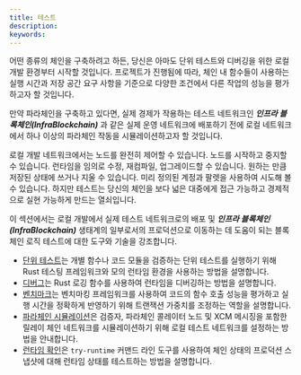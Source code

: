 ```yaml
---
title: 테스트
description:
keywords:
---
```


어떤 종류의 체인을 구축하려고 하든, 당신은 아마도 단위 테스트와 디버깅을 위한 로컬 개발 환경부터 시작할 것입니다.
프로젝트가 진행됨에 따라, 체인 내 함수들이 사용하는 실행 시간과 저장 공간 요구 사항을 기준으로 다양한 조건에서 다른 작업의 성능을 평가하고자 할 것입니다.

만약 파라체인을 구축하고 있다면, 실제 경제가 작용하는 테스트 네트워크인 ***인프라 블록체인(InfraBlockchain)*** 과 같은 실제 운영 네트워크에 배포하기 전에 로컬 네트워크에서 하나 이상의 파라체인 작동을 시뮬레이션하고자 할 것입니다.

로컬 개발 네트워크에서는 노드를 완전히 제어할 수 있습니다.
노드를 시작하고 중지할 수 있습니다.
런타임을 임의로 수정, 재컴파일, 업그레이드할 수 있습니다.
원하는 만큼 저장된 상태에 쓰거나 지울 수 있습니다.
미리 정의된 계정과 팔렛을 사용하여 시도해 볼 수 있습니다.
하지만 테스트는 당신의 체인을 보다 넓은 대중에게 접근 가능하고 경제적으로 실현 가능하게 만드는 열쇠입니다.

이 섹션에서는 로컬 개발에서 실제 테스트 네트워크로의 배포 및 ***인프라 블록체인(InfraBlockchain)*** 생태계의 일부로서의 프로덕션으로 이동하는 데 도움이 되는 블록체인 로직 테스트에 대한 도구와 기술을 강조합니다.

- [단위 테스트](./unit-testing.ko.md)는 개별 함수나 코드 모듈을 검증하는 단위 테스트를 실행하기 위해 Rust 테스팅 프레임워크와 모의 런타임 환경을 사용하는 방법을 설명합니다.
- [디버그](./debug.ko.md)는 Rust 로깅 함수를 사용하여 런타임을 디버깅하는 방법을 설명합니다.
- [벤치마크](./benchmark.ko.md)는 벤치마킹 프레임워크를 사용하여 코드의 함수 호출 성능을 평가하고 실행 시간을 정확하게 반영하기 위해 트랜잭션 가중치를 조정하는 역할을 설명합니다.
- [파라체인 시뮬레이션](./simulate-parachains.ko.md)은 검증자, 파라체인 콜레이터 노드 및 XCM 메시징을 포함한 릴레이 체인 네트워크를 시뮬레이션하기 위해 로컬 테스트 네트워크를 설정하는 방법을 안내합니다.
- [런타임 확인](./check-runtime.ko.md)은 `try-runtime` 커맨드 라인 도구를 사용하여 체인 상태의 프로덕션 스냅샷에 대해 런타임 상태를 테스트하는 방법을 설명합니다.